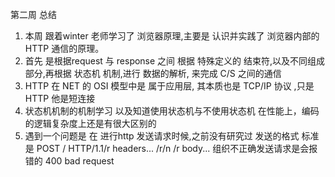 第二周 总结
1. 本周 跟着winter 老师学习了 浏览器原理,主要是 认识并实践了 浏览器内部的 HTTP 通信的原理。
2. 首先 是根据request 与 response 之间 根据 特殊定义的 结束符,以及不同组成部分,再根据 状态机 机制,进行 数据的解析, 来完成 C/S 之间的通信
3. HTTP 在 NET 的 OSI  模型中是 属于应用层, 其本质也是 TCP/IP 协议 ,只是 HTTP 他是短连接 
4. 状态机机制的机制学习 以及知道使用状态机与不使用状态机 在性能上，编码的逻辑复杂度上还是有很大区别的
5. 遇到一个问题是 在 进行http 发送请求时候,之前没有研究过 发送的格式 标准是
POST / HTTP/1.1/r
headers... /r/n /r
body...
组织不正确发送请求是会报错的 400 bad request

